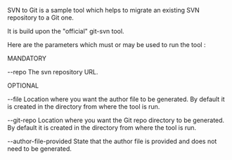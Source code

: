 SVN to Git is a sample tool which helps to migrate an existing SVN repository to a Git one. 

It is build upon the "official" git-svn tool.

Here are the parameters which must or may be used to run the tool :

MANDATORY

--repo <URL>              The svn repository URL.

OPTIONAL

--file <path>             Location where you want the author file to be generated. By default it is 
                          created in the directory from where the tool is run.
                          
--git-repo <path>         Location where you want the Git repo directory to be generated. By default it 
                          is created in the directory from where the tool is run.
                          
--author-file-provided    State that the author file is provided and does not need to be generated.

